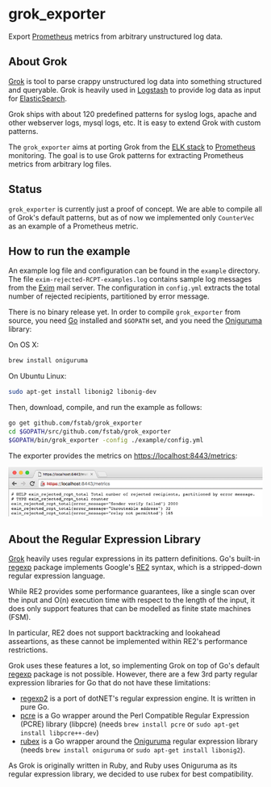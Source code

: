 grok_exporter
=============

Export [Prometheus] metrics from arbitrary unstructured log data.

About Grok
----------

[Grok] is tool to parse crappy unstructured log data into something structured and queryable.
Grok is heavily used in [Logstash] to provide log data as input for [ElasticSearch].

Grok ships with about 120 predefined patterns for syslog logs, apache and other webserver logs, mysql logs, etc.
It is easy to extend Grok with custom patterns.

The `grok_exporter` aims at porting Grok from the [ELK stack] to [Prometheus] monitoring.
The goal is to use Grok patterns for extracting Prometheus metrics from arbitrary log files.

Status
------

`grok_exporter` is currently just a proof of concept. We are able to compile all of Grok's default patterns, but as of now we implemented only `CounterVec` as an example of a Prometheus metric.

How to run the example
----------------------

An example log file and configuration can be found in the `example` directory. The file `exim-rejected-RCPT-examples.log` contains sample log messages from the [Exim] mail server.
The configuration in `config.yml` extracts the total number of rejected recipients, partitioned by error message.

There is no binary release yet. In order to compile `grok_exporter` from source, you need [Go] installed and `$GOPATH` set, and you need the [Oniguruma] library:

On OS X:

```bash
brew install oniguruma
```

On Ubuntu Linux:

```bash
sudo apt-get install libonig2 libonig-dev
```

Then, download, compile, and run the example as follows:

```bash
go get github.com/fstab/grok_exporter
cd $GOPATH/src/github.com/fstab/grok_exporter
$GOPATH/bin/grok_exporter -config ./example/config.yml
```

The exporter provides the metrics on [https://localhost:8443/metrics]:

![screenshot.png]

About the Regular Expression Library
------------------------------------

[Grok] heavily uses regular expressions in its pattern definitions. Go's built-in [regexp] package implements Google's [RE2] syntax, which is a stripped-down regular expression language.

While RE2 provides some performance guarantees, like a single scan over the input and O(n) execution time with respect to the length of the input, it does only support features that can be modelled as finite state machines (FSM).

In particular, RE2 does not support backtracking and lookahead asseartions, as these cannot be implemented within RE2's performance restrictions.

Grok uses these features a lot, so implementing Grok on top of Go's default [regexp] package is not possible. However, there are a few 3rd party regular expression libraries for Go that do not have these limitations:

* [regexp2] is a port of dotNET's regular expression engine. It is written in pure Go.
* [pcre] is a Go wrapper around the Perl Compatible Regular Expression (PCRE) library (libpcre) (needs `brew install pcre` or `sudo apt-get install libpcre++-dev`)
* [rubex] is a Go wrapper around the [Oniguruma] regular expression library (needs `brew install oniguruma` or `sudo apt-get install libonig2`).

As Grok is originally written in Ruby, and Ruby uses Oniguruma as its regular expression library, we decided to use rubex for best compatibility.

[Prometheus]: https://prometheus.io/
[Grok]: https://www.elastic.co/guide/en/logstash/current/plugins-filters-grok.html
[Logstash]: https://www.elastic.co/products/logstash
[ElasticSearch]: https://www.elastic.co/
[ELK stack]: https://www.elastic.co/webinars/introduction-elk-stack
[Exim]: http://www.exim.org/
[Go]: https://golang.org/
[Oniguruma]: https://github.com/kkos/oniguruma
[screenshot.png]: screenshot.png
[https://localhost:8443/metrics]: https://localhost:8443/metrics
[regexp]: https://golang.org/pkg/regexp
[RE2]: https://github.com/google/re2/wiki/Syntax
[regexp2]: https://github.com/dlclark/regexp2
[pcre]: https://github.com/glenn-brown/golang-pkg-pcre
[libpcre]: http://www.pcre.org
[rubex]: https://github.com/moovweb/rubex
